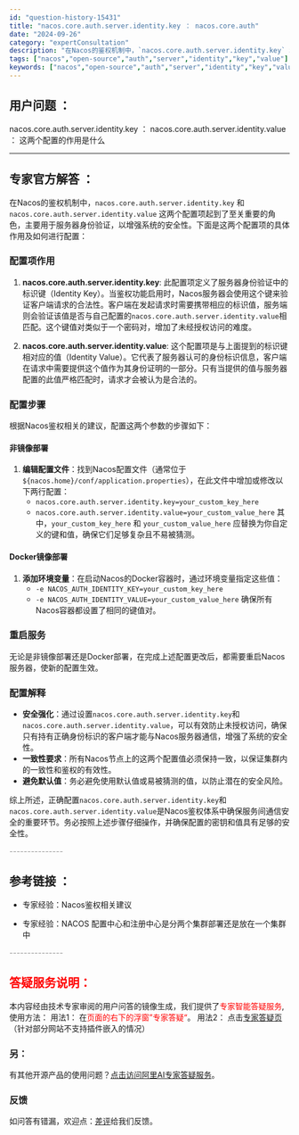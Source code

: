 ```yaml
---
id: "question-history-15431"
title: "nacos.core.auth.server.identity.key ： nacos.core.auth"
date: "2024-09-26"
category: "expertConsultation"
description: "在Nacos的鉴权机制中，`nacos.core.auth.server.identity.key` 和 `nacos.core.auth.server.identity.value` 这两个配置项起到了至关重要的角色，主要用于服务器身份验证，以增强系统的安全性。下面是这两个配置项的具体作用及如何进"
tags: ["nacos","open-source","auth","server","identity","key","value"]
keywords: ["nacos","open-source","auth","server","identity","key","value"]
---
```


## 用户问题 ： 
 nacos.core.auth.server.identity.key ： nacos.core.auth.server.identity.value ： 这两个配置的作用是什么  

---------------
## 专家官方解答 ：

在Nacos的鉴权机制中，`nacos.core.auth.server.identity.key` 和 `nacos.core.auth.server.identity.value` 这两个配置项起到了至关重要的角色，主要用于服务器身份验证，以增强系统的安全性。下面是这两个配置项的具体作用及如何进行配置：

### 配置项作用

1. **nacos.core.auth.server.identity.key**: 此配置项定义了服务器身份验证中的标识键（Identity Key）。当鉴权功能启用时，Nacos服务器会使用这个键来验证客户端请求的合法性。客户端在发起请求时需要携带相应的标识值，服务端则会验证该值是否与自己配置的`nacos.core.auth.server.identity.value`相匹配。这个键值对类似于一个密码对，增加了未经授权访问的难度。

2. **nacos.core.auth.server.identity.value**: 这个配置项是与上面提到的标识键相对应的值（Identity Value）。它代表了服务器认可的身份标识信息，客户端在请求中需要提供这个值作为其身份证明的一部分。只有当提供的值与服务器配置的此值严格匹配时，请求才会被认为是合法的。

### 配置步骤

根据Nacos鉴权相关的建议，配置这两个参数的步骤如下：

#### 非镜像部署

1. **编辑配置文件**：找到Nacos配置文件（通常位于`${nacos.home}/conf/application.properties`），在此文件中增加或修改以下两行配置：
   - `nacos.core.auth.server.identity.key=your_custom_key_here`
   - `nacos.core.auth.server.identity.value=your_custom_value_here`
   其中，`your_custom_key_here` 和 `your_custom_value_here` 应替换为你自定义的键和值，确保它们足够复杂且不易被猜测。

#### Docker镜像部署

1. **添加环境变量**：在启动Nacos的Docker容器时，通过环境变量指定这些值：
   - `-e NACOS_AUTH_IDENTITY_KEY=your_custom_key_here`
   - `-e NACOS_AUTH_IDENTITY_VALUE=your_custom_value_here`
   确保所有Nacos容器都设置了相同的键值对。

### 重启服务

无论是非镜像部署还是Docker部署，在完成上述配置更改后，都需要重启Nacos服务器，使新的配置生效。

### 配置解释

- **安全强化**：通过设置`nacos.core.auth.server.identity.key`和`nacos.core.auth.server.identity.value`，可以有效防止未授权访问，确保只有持有正确身份标识的客户端才能与Nacos服务器通信，增强了系统的安全性。
- **一致性要求**：所有Nacos节点上的这两个配置值必须保持一致，以保证集群内的一致性和鉴权的有效性。
- **避免默认值**：务必避免使用默认值或易被猜测的值，以防止潜在的安全风险。

综上所述，正确配置`nacos.core.auth.server.identity.key`和`nacos.core.auth.server.identity.value`是Nacos鉴权体系中确保服务间通信安全的重要环节。务必按照上述步骤仔细操作，并确保配置的密钥和值具有足够的安全性。


<font color="#949494">---------------</font> 


## 参考链接 ：

* 专家经验：Nacos鉴权相关建议 
 
 * 专家经验：NACOS 配置中心和注册中心是分两个集群部署还是放在一个集群中 


 <font color="#949494">---------------</font> 
 


## <font color="#FF0000">答疑服务说明：</font> 

本内容经由技术专家审阅的用户问答的镜像生成，我们提供了<font color="#FF0000">专家智能答疑服务</font>,使用方法：
用法1： 在<font color="#FF0000">页面的右下的浮窗”专家答疑“</font>。
用法2： 点击[专家答疑页](https://answer.opensource.alibaba.com/docs/intro)（针对部分网站不支持插件嵌入的情况）
### 另：


有其他开源产品的使用问题？[点击访问阿里AI专家答疑服务](https://answer.opensource.alibaba.com/docs/intro)。
### 反馈
如问答有错漏，欢迎点：[差评](https://ai.nacos.io/user/feedbackByEnhancerGradePOJOID?enhancerGradePOJOId=15501)给我们反馈。
